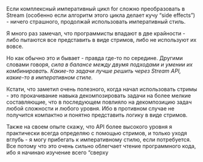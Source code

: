 Если комплексный императивный цикл for сложно преобразовать в Stream (особенно если алгоритм этого цикла делает кучу “side effects”) - ничего страшного, продолжай использовать императивный стиль.

Я много раз замечал, что программисты впадают в две крайности - либо пытаются все представить в виде стримов, либо не используют их вовсе. 

Но как обычно это и бывает - правда где-то по середине. Другими словами говоря,
*сила в балансе между двумя подходами и умении их комбинировать. Какие-то задачи лучше решить через Stream API, какие-то в императивном стиле.*

Кстати, что заметил очень полезного, когда начал использовать стримы - это прокачивание навыка декомпозировать задачи на более мелкие составляющие, что в последующем повлияло на декомпозицию задач любой сложности и любого уровня. Ибо в противном случае не получится компактно и понятно представить логику в виде стримов.

Также на своем опыте скажу, что API более высокого уровня я практически всегда определяю с помощью стримов, и только уходя вглубь - я могу прибегать к императивному стилю, если потребуется. Все потому что это очень сильно облегчает чтение программного кода, ибо я начинаю изучение всего “сверху
